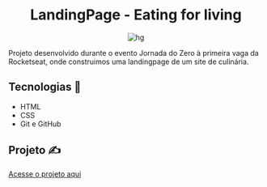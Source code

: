 <h1 align="center"> LandingPage - Eating for living </h1>
<p align="center"
<a href="https://ibb.co/8dNpRQD"><img src="https://i.ibb.co/8dNpRQD/hg.jpg" alt="hg" border="0"></a>
</p>

Projeto desenvolvido durante o evento Jornada do Zero à primeira vaga da Rocketseat, onde construimos uma landingpage de um site de culinária.

  
## Tecnologias 🚀
- HTML
- CSS
- Git e GitHub

## Projeto ✍️
[Acesse o projeto aqui](http://127.0.0.1:5500/index.html)
